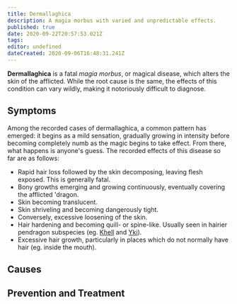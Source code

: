 ```yaml
---
title: Dermallaghica
description: A magia morbus with varied and unpredictable effects.
published: true
date: 2020-09-22T20:57:53.021Z
tags: 
editor: undefined
dateCreated: 2020-09-06T16:48:31.241Z
---
```


**Dermallaghica** is a fatal *magia morbus*, or magical disease, which alters the skin of the afflicted. While the root cause is the same, the effects of this condition can vary wildly, making it notoriously difficult to diagnose.

Symptoms
--------

Among the recorded cases of dermallaghica, a common pattern has emerged: it begins as a mild sensation, gradually growing in intensity before becoming completely numb as the magic begins to take effect. From there, what happens is anyone's guess. The recorded effects of this disease so far are as follows:

-   Rapid hair loss followed by the skin decomposing, leaving flesh exposed. This is generally fatal.
-   Bony growths emerging and growing continuously, eventually covering the afflicted 'dragon.
-   Skin becoming translucent.
-   Skin shriveling and becoming dangerously tight.
-   Conversely, excessive loosening of the skin.
-   Hair hardening and becoming quill- or spine-like. Usually seen in hairier pendragon subspecies (eg. [Khell](/species/khell "wikilink") and [Yki](/species/yki "wikilink")).
-   Excessive hair growth, particularly in places which do not normally have hair (eg. inside the mouth).

Causes
------

Prevention and Treatment
------------------------